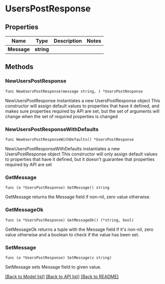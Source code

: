 # UsersPostResponse

## Properties

Name | Type | Description | Notes
------------ | ------------- | ------------- | -------------
**Message** | **string** |  | 

## Methods

### NewUsersPostResponse

`func NewUsersPostResponse(message string, ) *UsersPostResponse`

NewUsersPostResponse instantiates a new UsersPostResponse object
This constructor will assign default values to properties that have it defined,
and makes sure properties required by API are set, but the set of arguments
will change when the set of required properties is changed

### NewUsersPostResponseWithDefaults

`func NewUsersPostResponseWithDefaults() *UsersPostResponse`

NewUsersPostResponseWithDefaults instantiates a new UsersPostResponse object
This constructor will only assign default values to properties that have it defined,
but it doesn't guarantee that properties required by API are set

### GetMessage

`func (o *UsersPostResponse) GetMessage() string`

GetMessage returns the Message field if non-nil, zero value otherwise.

### GetMessageOk

`func (o *UsersPostResponse) GetMessageOk() (*string, bool)`

GetMessageOk returns a tuple with the Message field if it's non-nil, zero value otherwise
and a boolean to check if the value has been set.

### SetMessage

`func (o *UsersPostResponse) SetMessage(v string)`

SetMessage sets Message field to given value.



[[Back to Model list]](../README.md#documentation-for-models) [[Back to API list]](../README.md#documentation-for-api-endpoints) [[Back to README]](../README.md)


